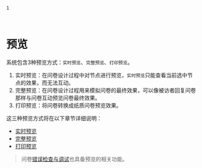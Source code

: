 ```index
1
```
```tag

```
```summary
```

# 预览

系统包含3种预览方式：`实时预览`、`完整预览`、`打印预览`。

1. 实时预览：在问卷设计过程中对节点进行预览，`实时预览`只能查看当前选中节点的效果，而无法互动。
2. 完整预览：在问卷设计过程用来模拟问卷的最终效果，可以像被访者回复问卷那样与问卷互动预览问卷最终效果。
3. 打印预览：将问卷转换成纸质问卷预览效果。

这三种预览方式将在以下章节详细说明：
+ [实时预览](./realtime.md)
+ [完整预览](./full.md)
+ [打印预览](./print.md)

> 问卷[错误检查与调试](../advance-topic/debug.md)也具备预览的相关功能。